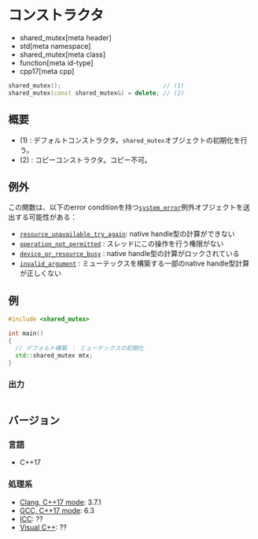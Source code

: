 # コンストラクタ
* shared_mutex[meta header]
* std[meta namespace]
* shared_mutex[meta class]
* function[meta id-type]
* cpp17[meta cpp]

```cpp
shared_mutex();                             // (1)
shared_mutex(const shared_mutex&) = delete; // (2)
```

## 概要
- (1) : デフォルトコンストラクタ。`shared_mutex`オブジェクトの初期化を行う。
- (2) : コピーコンストラクタ。コピー不可。


## 例外
この関数は、以下のerror conditionを持つ[`system_error`](/reference/system_error/system_error.md)例外オブジェクトを送出する可能性がある：

- [`resource_unavailable_try_again`](/reference/system_error/errc.md): native handle型の計算ができない
- [`operation_not_permitted`](/reference/system_error/errc.md) : スレッドにこの操作を行う権限がない
- [`device_or_resource_busy`](/reference/system_error/errc.md) : native handle型の計算がロックされている
- [`invalid_argument`](/reference/system_error/errc.md) : ミューテックスを構築する一部のnative handle型計算が正しくない


## 例
```cpp
#include <shared_mutex>

int main()
{
  // デフォルト構築 ： ミューテックスの初期化
  std::shared_mutex mtx;
}
```

### 出力
```
```

## バージョン
### 言語
- C++17

### 処理系
- [Clang, C++17 mode](/implementation.md#clang): 3.7.1
- [GCC, C++17 mode](/implementation.md#gcc): 6.3
- [ICC](/implementation.md#icc): ??
- [Visual C++](/implementation.md#visual_cpp): ??
